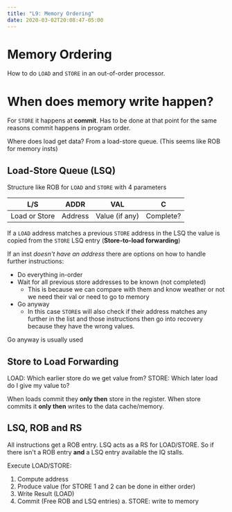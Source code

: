 ```yaml
---
title: "L9: Memory Ordering"
date: 2020-03-02T20:08:47-05:00
---
```


# Memory Ordering

How to do `LOAD` and `STORE` in an out-of-order processor.

# When does memory write happen?

For `STORE` it happens at **commit**. Has to be done at that point for the same reasons commit happens in program order.

Where does load get data? From a load-store queue. (This seems like ROB for memory insts)

## Load-Store Queue (LSQ)

Structure like ROB for `LOAD` and `STORE` with 4 parameters

|L/S|ADDR|VAL|C|
|-|-|-|-|
|Load or Store|Address|Value (if any)|Complete?|

If a `LOAD` address matches a previous `STORE` address in the LSQ the value is copied from the `STORE` LSQ entry (**Store-to-load forwarding**)

If an inst *doesn't have an address* there are options on how to handle further instructions:
- Do everything in-order
- Wait for all previous store addresses to be known (not completed)
  - This is because we can compare with them and know weather or not we need their val or need to go to memory
- Go anyway
  - In this case `STORE`s will also check if their address matches any further in the list and those instructions then go into recovery because they have the wrong values.

Go anyway is usually used

## Store to Load Forwarding

LOAD: Which earlier store do we get value from?
STORE: Which later load do I give my value to?

When loads commit they **only then** store in the register. When store commits it **only then** writes to the data cache/memory.

## LSQ, ROB and RS

All instructions get a ROB entry. LSQ acts as a RS for LOAD/STORE. So if there isn't a ROB entry **and** a LSQ entry available the IQ stalls.

Execute LOAD/STORE:
1. Compute address
2. Produce value (for STORE 1 and 2 can be done in either order)
3. Write Result (LOAD)
4. Commit (Free ROB and LSQ entries)
  a. STORE: write to memory
